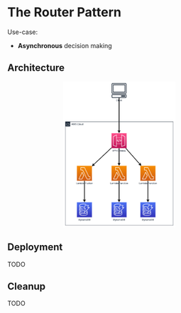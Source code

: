 # The Router Pattern

Use-case:

- **Asynchronous** decision making

## Architecture

<p align="center">
  <img width=50% src="diagram/diagram.png">
</p>

## Deployment

TODO

## Cleanup

TODO
